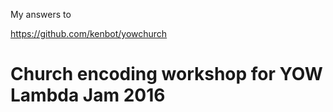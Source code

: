My answers to

https://github.com/kenbot/yowchurch

Church encoding workshop for YOW Lambda Jam 2016
=======================
